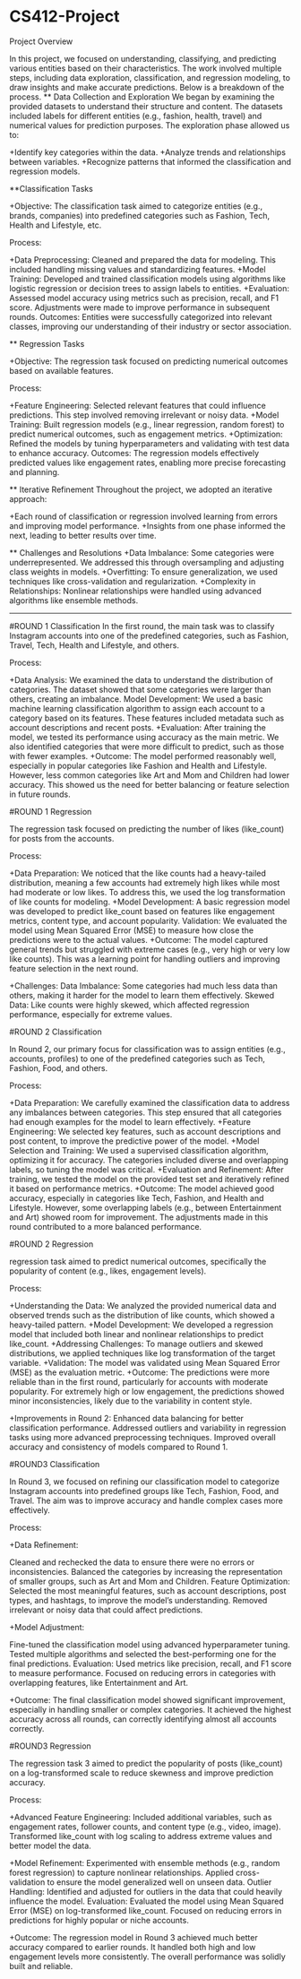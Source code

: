 # CS412-Project
Project Overview

In this project, we focused on understanding, classifying, and predicting various entities based on their characteristics. The work involved multiple steps, including data exploration, classification, and regression modeling, to draw insights and make accurate predictions. Below is a breakdown of the process.
** Data Collection and Exploration
We began by examining the provided datasets to understand their structure and content. The datasets included labels for different entities (e.g., fashion, health, travel) and numerical values for prediction purposes. The exploration phase allowed us to:

+Identify key categories within the data.
+Analyze trends and relationships between variables.
+Recognize patterns that informed the classification and regression models.

**Classification Tasks

+Objective:
The classification task aimed to categorize entities (e.g., brands, companies) into predefined categories such as Fashion, Tech, Health and Lifestyle, etc.


Process:

+Data Preprocessing: Cleaned and prepared the data for modeling. This included handling missing values and standardizing features.
+Model Training: Developed and trained classification models using algorithms like logistic regression or decision trees to assign labels to entities.
+Evaluation: Assessed model accuracy using metrics such as precision, recall, and F1 score. Adjustments were made to improve performance in subsequent rounds.
Outcomes:
Entities were successfully categorized into relevant classes, improving our understanding of their industry or sector association.

** Regression Tasks

+Objective:
The regression task focused on predicting numerical outcomes based on available features.

Process:

+Feature Engineering: Selected relevant features that could influence predictions. This step involved removing irrelevant or noisy data.
+Model Training: Built regression models (e.g., linear regression, random forest) to predict numerical outcomes, such as engagement metrics.
+Optimization: Refined the models by tuning hyperparameters and validating with test data to enhance accuracy.
Outcomes:
The regression models effectively predicted values like engagement rates, enabling more precise forecasting and planning.

** Iterative Refinement
Throughout the project, we adopted an iterative approach:

+Each round of classification or regression involved learning from errors and improving model performance.
+Insights from one phase informed the next, leading to better results over time.

** Challenges and Resolutions
+Data Imbalance: Some categories were underrepresented. We addressed this through oversampling and adjusting class weights in models.
+Overfitting: To ensure generalization, we used techniques like cross-validation and regularization.
+Complexity in Relationships: Nonlinear relationships were handled using advanced algorithms like ensemble methods.
**********************                    **********************                      **********************                   **********************             **********************

#ROUND 1 Classification
In the first round, the main task was to classify Instagram accounts into one of the predefined categories, such as Fashion, Travel, Tech, Health and Lifestyle, and others.

Process:

+Data Analysis:
We examined the data to understand the distribution of categories. The dataset showed that some categories were larger than others, creating an imbalance.
Model Development:
We used a basic machine learning classification algorithm to assign each account to a category based on its features. These features included metadata such as account descriptions and recent posts.
+Evaluation:
After training the model, we tested its performance using accuracy as the main metric. We also identified categories that were more difficult to predict, such as those with fewer examples.
+Outcome:
The model performed reasonably well, especially in popular categories like Fashion and Health and Lifestyle. However, less common categories like Art and Mom and Children had lower accuracy. This showed us the need for better balancing or feature selection in future rounds.

#ROUND 1 Regression

The regression task focused on predicting the number of likes (like_count) for posts from the accounts.

Process:

+Data Preparation:
We noticed that the like counts had a heavy-tailed distribution, meaning a few accounts had extremely high likes while most had moderate or low likes. To address this, we used the log transformation of like counts for modeling.
+Model Development:
A basic regression model was developed to predict like_count based on features like engagement metrics, content type, and account popularity.
Validation:
We evaluated the model using Mean Squared Error (MSE) to measure how close the predictions were to the actual values.
+Outcome:
The model captured general trends but struggled with extreme cases (e.g., very high or very low like counts). This was a learning point for handling outliers and improving feature selection in the next round.

+Challenges:
Data Imbalance:
Some categories had much less data than others, making it harder for the model to learn them effectively.
Skewed Data:
Like counts were highly skewed, which affected regression performance, especially for extreme values.

#ROUND 2 Classification

In Round 2, our primary focus for classification was to assign entities (e.g., accounts, profiles) to one of the predefined categories such as Tech, Fashion, Food, and others.

Process:

+Data Preparation: We carefully examined the classification data to address any imbalances between categories. This step ensured that all categories had enough examples for the model to learn effectively.
+Feature Engineering: We selected key features, such as account descriptions and post content, to improve the predictive power of the model.
+Model Selection and Training: We used a supervised classification algorithm, optimizing it for accuracy. The categories included diverse and overlapping labels, so tuning the model was critical.
+Evaluation and Refinement: After training, we tested the model on the provided test set and iteratively refined it based on performance metrics.
+Outcome:
The model achieved good accuracy, especially in categories like Tech, Fashion, and Health and Lifestyle. However, some overlapping labels (e.g., between Entertainment and Art) showed room for improvement. The adjustments made in this round contributed to a more balanced performance.

#ROUND 2 Regression

regression task aimed to predict numerical outcomes, specifically the popularity of content (e.g., likes, engagement levels).

Process:

+Understanding the Data: We analyzed the provided numerical data and observed trends such as the distribution of like counts, which showed a heavy-tailed pattern.
+Model Development: We developed a regression model that included both linear and nonlinear relationships to predict like_count.
+Addressing Challenges: To manage outliers and skewed distributions, we applied techniques like log transformation of the target variable.
+Validation: The model was validated using Mean Squared Error (MSE) as the evaluation metric.
+Outcome:
The predictions were more reliable than in the first round, particularly for accounts with moderate popularity. For extremely high or low engagement, the predictions showed minor inconsistencies, likely due to the variability in content style.

+Improvements in Round 2:
Enhanced data balancing for better classification performance.
Addressed outliers and variability in regression tasks using more advanced preprocessing techniques.
Improved overall accuracy and consistency of models compared to Round 1.

#ROUND3 Classification

In Round 3, we focused on refining our classification model to categorize Instagram accounts into predefined groups like Tech, Fashion, Food, and Travel. The aim was to improve accuracy and handle complex cases more effectively.

Process:

+Data Refinement:

Cleaned and rechecked the data to ensure there were no errors or inconsistencies.
Balanced the categories by increasing the representation of smaller groups, such as Art and Mom and Children.
Feature Optimization:
Selected the most meaningful features, such as account descriptions, post types, and hashtags, to improve the model’s understanding.
Removed irrelevant or noisy data that could affect predictions.

+Model Adjustment:

Fine-tuned the classification model using advanced hyperparameter tuning.
Tested multiple algorithms and selected the best-performing one for the final predictions.
Evaluation:
Used metrics like precision, recall, and F1 score to measure performance.
Focused on reducing errors in categories with overlapping features, like Entertainment and Art.

+Outcome:
The final classification model showed significant improvement, especially in handling smaller or complex categories. It achieved the highest accuracy across all rounds, can correctly identifying almost all accounts correctly.

#ROUND3 Regression

The regression task 3 aimed to predict the popularity of posts (like_count) on a log-transformed scale to reduce skewness and improve prediction accuracy.

Process:

+Advanced Feature Engineering:
Included additional variables, such as engagement rates, follower counts, and content type (e.g., video, image).
Transformed like_count with log scaling to address extreme values and better model the data.

+Model Refinement:
Experimented with ensemble methods (e.g., random forest regression) to capture nonlinear relationships.
Applied cross-validation to ensure the model generalized well on unseen data.
Outlier Handling:
Identified and adjusted for outliers in the data that could heavily influence the model.
Evaluation:
Evaluated the model using Mean Squared Error (MSE) on log-transformed like_count.
Focused on reducing errors in predictions for highly popular or niche accounts.

+Outcome:
The regression model in Round 3 achieved much better accuracy compared to earlier rounds. It handled both high and low engagement levels more consistently. The overall performance was solidly built and reliable.










